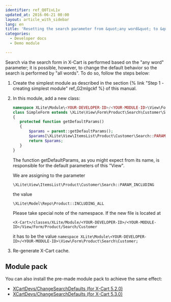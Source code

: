 ```yaml
---
identifier: ref_Q0TivL1v
updated_at: 2016-06-21 00:00
layout: article_with_sidebar
lang: en
title: 'Resetting the search parameter from &quot;any word&quot; to &quot;all words&quot;'
categories:
  - Developer docs
  - Demo module

---
```



Search via the search form in X-Cart is performed based on the "any word" parameter; it is possible, however, to change the default behavior so the search is performed by "all words". To do so, follow the steps below:

1.  Create the simplest module as described in the section {% link "Step 1 - creating simplest module" ref_G2mlgckf %} of this manual.

2.  In this module, add a new class:

    ```php
    namespace XLite\Module\<YOUR-DEVELOPER-ID>/<YOUR-MODULE-ID>\View\Form\Product\Search\Customer;
    class SimpleForm extends \XLite\View\Form\Product\Search\Customer\SimpleForm implements \XLite\Base\IDecorator
    {
       protected function getDefaultParams()
       {
           $params = parent::getDefaultParams();
           $params[\XLite\View\ItemsList\Product\Customer\Search::PARAM_INCLUDING] = \XLite\Model\Repo\Product::INCLUDING_ALL;
           return $params;
       }
    }
    ```

    The function getDefaultParams, as you might expect from its name, is responsible for the default parameters of this "View". 

    We are assigning to the parameter

    `\XLite\View\ItemsList\Product\Customer\Search::PARAM_INCLUDING`

    the value

    `\XLite\Model\Repo\Product::INCLUDING_ALL`

    Please take special note of the namespace. If the new file is located at

    `<X-Cart>/classes/XLite/Module/<YOUR-DEVELOPER-ID>/<YOUR-MODULE-ID>/View/Form/Product/Search/Customer`

    it has to be the value `namespace XLite\Module\<YOUR-DEVELOPER-ID>/<YOUR-MODULE-ID>\View\Form\Product\Search\Customer;`
3.  Re-generate X-Cart cache.

## Module pack

You can also install the pre-made module pack to achieve the same effect:

*   [XCartDevs/ChangeSearchDefaults (for X-Cart 5.2.0)]({{site.baseurl}}/attachments/modules/XCartDevs-ChangeSearchDefaults-v5_2_0.tar)
*   [XCartDevs/ChangeSearchDefaults (for X-Cart 5.3.0)]({{site.baseurl}}/attachments/modules/XCartDevs-ChangeSearchDefaults-v5_3_0.tar)